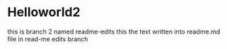 # Helloworld2
this is branch 2 named readme-edits 
this the text written into readme.md file in read-me edits branch
